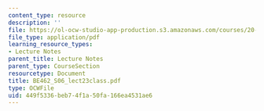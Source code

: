 ```yaml
---
content_type: resource
description: ''
file: https://ol-ocw-studio-app-production.s3.amazonaws.com/courses/20-462j-molecular-principles-of-biomaterials-spring-2006/449f5336beb74f1a50fa166ea4531ae6_BE462_S06_lect23class.pdf
file_type: application/pdf
learning_resource_types:
- Lecture Notes
parent_title: Lecture Notes
parent_type: CourseSection
resourcetype: Document
title: BE462_S06_lect23class.pdf
type: OCWFile
uid: 449f5336-beb7-4f1a-50fa-166ea4531ae6
---
```

